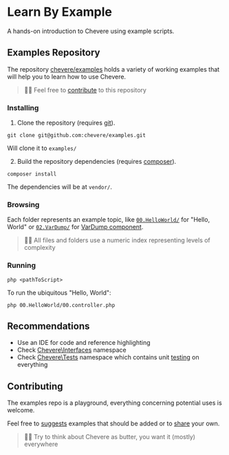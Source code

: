 # Learn By Example

A hands-on introduction to Chevere using example scripts.

## Examples Repository

The repository [chevere/examples](https://github.com/chevere/examples) holds a variety of working examples that will help you to learn how to use Chevere.

> 👍🏾 Feel free to [contribute](#contributing) to this repository

### Installing

1. Clone the repository (requires [git](https://git-scm.com/)).

```shell
git clone git@github.com:chevere/examples.git
```

Will clone it to `examples/`

2. Build the repository dependencies (requires [composer](https://getcomposer.org/)).

```shell
composer install
```

The dependencies will be at `vendor/`.

### Browsing

Each folder represents an example topic, like [`00.HelloWorld/`](https://github.com/chevere/examples/tree/master/00.HelloWorld) for "Hello, World" or [`02.VarDump/`]() for [VarDump component](../components/VarDump.md).

> 👴🏾 All files and folders use a numeric index representing levels of complexity

### Running

```shell
php <pathToScript>
```

To run the ubiquitous "Hello, World":

```shell
php 00.HelloWorld/00.controller.php 
```

## Recommendations

* Use an IDE for code and reference highlighting
* Check [Chevere\Interfaces](https://github.com/chevere/chevere/tree/master/interfaces) namespace
* Check [Chevere\Tests](https://github.com/chevere/chevere/tree/master/tests) namespace which contains unit [testing](../architecture/spec/testing.md) on everything

## Contributing

The examples repo is a playground, everything concerning potential uses is welcome.

Feel free to [suggests](https://github.com/chevere/examples/issues/new/choose) examples that should be added or to [share](https://github.com/chevere/examples/compare) your own.

> 🧔🏾 Try to think about Chevere as butter, you want it (mostly) everywhere